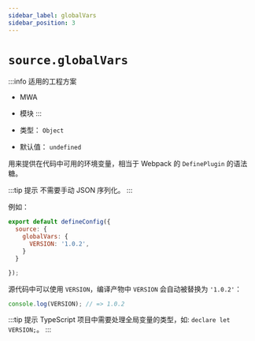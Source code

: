 ```yaml
---
sidebar_label: globalVars
sidebar_position: 3
---
```


# `source.globalVars`

:::info 适用的工程方案
* MWA
* 模块
:::

* 类型： `Object`
* 默认值： `undefined`


用来提供在代码中可用的环境变量，相当于 Webpack 的 `DefinePlugin` 的语法糖。

:::tip 提示
不需要手动 JSON 序列化。
:::

例如：

```js title="modern.config.js"
export default defineConfig({
  source: {
    globalVars: {
      VERSION: '1.0.2',
    }
  }

});
```

源代码中可以使用 `VERSION`，编译产物中 `VERSION` 会自动被替换为 `'1.0.2'`：

```js
console.log(VERSION); // => 1.0.2
```

:::tip 提示
TypeScript 项目中需要处理全局变量的类型，如: `declare let VERSION;`。
:::
